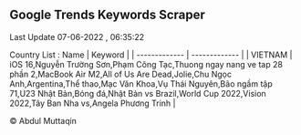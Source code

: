 

## Google Trends Keywords Scraper 
 
Last Update 07-06-2022 , 06:35:22

Country List :
 Name  | Keyword |
| ------------- | ------------- |
| VIETNAM | iOS 16,Nguyễn Trường Sơn,Phạm Công Tạc,Thuong ngay nang ve tap 28 phần 2,MacBook Air M2,All of Us Are Dead,Jolie,Chu Ngọc Anh,Argentina,Thể thao,Mạc Văn Khoa,Vụ Thái Nguyên,Bão ngầm tập 71,U23 Nhật Bản,Bóng đá,Nhật Bản vs Brazil,World Cup 2022,Vision 2022,Tây Ban Nha vs,Angela Phương Trinh |



© Abdul Muttaqin 

